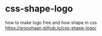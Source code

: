 # css-shape-logo
how to make logo free and how shape in css
 https://srsoohaan.github.io/css-shape-logo/
